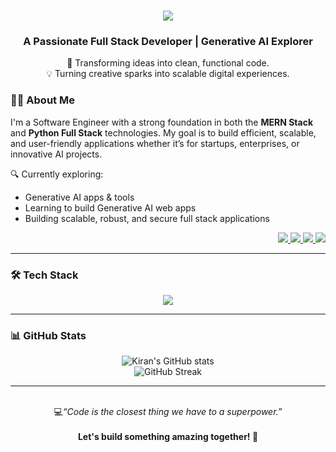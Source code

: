 <h1 align="center">
    <img src="https://readme-typing-svg.herokuapp.com/?font=Righteous&size=35&center=true&vCenter=true&width=500&height=70&duration=3000&lines=Hey+There!+👋;+I'm+Kiran;" />
</h1>
<h3 align="center">A Passionate Full Stack Developer | Generative AI Explorer</h3>

<p align="center">
  🚀 Transforming ideas into clean, functional code.<br>
  💡 Turning creative sparks into scalable digital experiences.
</p>

### 👨‍💻 About Me

I'm a Software Engineer with a strong foundation in both the **MERN Stack** and **Python Full Stack** technologies. My goal is to build efficient, scalable, and user-friendly applications whether it’s for startups, enterprises, or innovative AI projects.

🔍 Currently exploring:
- Generative AI apps & tools  
- Learning to build Generative AI web apps 
- Building scalable, robust, and secure full stack applications


<div align="right"> 
  <a href="mailto:kiran01001011@gmail.com">
    <img src="https://img.shields.io/badge/Gmail-D14836?style=for-the-badge&logo=gmail&logoColor=white" />
  </a>

  <a href="https://www.linkedin.com/in/kiran-software-engineer" target="_blank">
    <img src="https://img.shields.io/badge/LinkedIn-0077B5?style=for-the-badge&logo=linkedin&logoColor=white" target="_blank" />
  </a>
  <a href="https://https://github.com/kiranreigns" target="_blank">
     <img src="https://img.shields.io/badge/Portfolio-FF5722?style=for-the-badge&logo=todoist&logoColor=white" target="_blank" /> <!-- sqlite, safari, google-chrome are other good icon options -->
  </a>
  <a href="https://leetcode.com/u/kiranreigns/" target="_blank">
     <img src="https://img.shields.io/badge/-LeetCode-FFA116?style=for-the-badge&logo=LeetCode&logoColor=black" target="_blank" /> <!-- sqlite, safari, google-chrome are other good icon options -->
  </a>
</div>
  
---

### 🛠️ Tech Stack
<!-- Frontend -->
<div align="center">
    <img src="https://skillicons.dev/icons?i=js,ts,react,next,redux,tailwind,html,css,jest,figma,threejs,nodejs,expressjs,mongodb,postgresql,mysql,python,django,flask,fastapi,firebase,java,git,github,ubuntu,linux,docker,kubernetes,vercel,netlify" />   
</div>

---

### 📊 GitHub Stats

<p align="center">
  <img src="https://github-readme-stats.vercel.app/api?username=yourusername&show_icons=true&theme=radical" alt="Kiran's GitHub stats" />
  <br/>
  <img src="https://github-readme-streak-stats.herokuapp.com?user=yourusername&theme=radical" alt="GitHub Streak" />
</p>

---

<div align="center">
  <br/>
  💻<em>“Code is the closest thing we have to a superpower.”</em><br/><br/>
  <strong>Let's build something amazing together! 🚀</strong>
</div>



<!---
kiranreigns/kiranreigns is a ✨ special ✨ repository because its `README.md` (this file) appears on your GitHub profile.
You can click the Preview link to take a look at your changes.
--->
